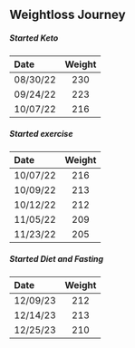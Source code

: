 ## Weightloss Journey
##### Started Keto

|Date |Weight|
|:----|:----:|
|08/30/22|230|
|09/24/22|223|
|10/07/22|216|

##### Started exercise

|Date |Weight|
|:----|:----:|
|10/07/22|216|
|10/09/22|213|
|10/12/22|212|
|11/05/22|209|
|11/23/22|205|

##### Started Diet and Fasting

| Date     | Weight |
|:-------- |:------:|
| 12/09/23 |  212   |
| 12/14/23 |  213   |
| 12/25/23 |  210   | 

